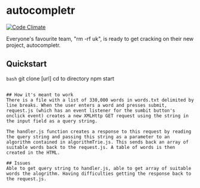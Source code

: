 # autocompletr

[![Code Climate](https://codeclimate.com/github/rm-rfUK/autocompletr/badges/gpa.svg)](https://codeclimate.com/github/rm-rfUK/autocompletr)

Everyone's favourite team, "rm -rf uk", is ready to get cracking on their new project, autocompletr.

## Quickstart
```bash```
git clone [url]
cd to directory
npm start
```

## How it's meant to work
There is a file with a list of 330,000 words in words.txt delimited by line breaks. When the user enters a word and presses submit, request.js (which has an event listener for the sumbit button's onclick event) creates a new XMLHttp GET request using the string in the input field as a query string.

The handler.js function creates a response to this request by reading the query string and passing this string as a parameter to an algorithm contained in algorithmTrie.js. This sends back an array of suitable words back to the request.js. A table of words is then created in the HTML.

## Issues
Able to get query string to handler.js, able to get array of suitable words the alogrithm. Having difficulties getting the response back to the request.js.
